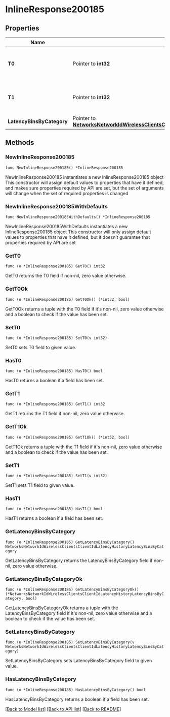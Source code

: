 # InlineResponse200185

## Properties

Name | Type | Description | Notes
------------ | ------------- | ------------- | -------------
**T0** | Pointer to **int32** | The latency history bucket start time in seconds | [optional] 
**T1** | Pointer to **int32** | The latency history bucket end time in seconds | [optional] 
**LatencyBinsByCategory** | Pointer to [**NetworksNetworkIdWirelessClientsClientIdLatencyHistoryLatencyBinsByCategory**](NetworksNetworkIdWirelessClientsClientIdLatencyHistoryLatencyBinsByCategory.md) |  | [optional] 

## Methods

### NewInlineResponse200185

`func NewInlineResponse200185() *InlineResponse200185`

NewInlineResponse200185 instantiates a new InlineResponse200185 object
This constructor will assign default values to properties that have it defined,
and makes sure properties required by API are set, but the set of arguments
will change when the set of required properties is changed

### NewInlineResponse200185WithDefaults

`func NewInlineResponse200185WithDefaults() *InlineResponse200185`

NewInlineResponse200185WithDefaults instantiates a new InlineResponse200185 object
This constructor will only assign default values to properties that have it defined,
but it doesn't guarantee that properties required by API are set

### GetT0

`func (o *InlineResponse200185) GetT0() int32`

GetT0 returns the T0 field if non-nil, zero value otherwise.

### GetT0Ok

`func (o *InlineResponse200185) GetT0Ok() (*int32, bool)`

GetT0Ok returns a tuple with the T0 field if it's non-nil, zero value otherwise
and a boolean to check if the value has been set.

### SetT0

`func (o *InlineResponse200185) SetT0(v int32)`

SetT0 sets T0 field to given value.

### HasT0

`func (o *InlineResponse200185) HasT0() bool`

HasT0 returns a boolean if a field has been set.

### GetT1

`func (o *InlineResponse200185) GetT1() int32`

GetT1 returns the T1 field if non-nil, zero value otherwise.

### GetT1Ok

`func (o *InlineResponse200185) GetT1Ok() (*int32, bool)`

GetT1Ok returns a tuple with the T1 field if it's non-nil, zero value otherwise
and a boolean to check if the value has been set.

### SetT1

`func (o *InlineResponse200185) SetT1(v int32)`

SetT1 sets T1 field to given value.

### HasT1

`func (o *InlineResponse200185) HasT1() bool`

HasT1 returns a boolean if a field has been set.

### GetLatencyBinsByCategory

`func (o *InlineResponse200185) GetLatencyBinsByCategory() NetworksNetworkIdWirelessClientsClientIdLatencyHistoryLatencyBinsByCategory`

GetLatencyBinsByCategory returns the LatencyBinsByCategory field if non-nil, zero value otherwise.

### GetLatencyBinsByCategoryOk

`func (o *InlineResponse200185) GetLatencyBinsByCategoryOk() (*NetworksNetworkIdWirelessClientsClientIdLatencyHistoryLatencyBinsByCategory, bool)`

GetLatencyBinsByCategoryOk returns a tuple with the LatencyBinsByCategory field if it's non-nil, zero value otherwise
and a boolean to check if the value has been set.

### SetLatencyBinsByCategory

`func (o *InlineResponse200185) SetLatencyBinsByCategory(v NetworksNetworkIdWirelessClientsClientIdLatencyHistoryLatencyBinsByCategory)`

SetLatencyBinsByCategory sets LatencyBinsByCategory field to given value.

### HasLatencyBinsByCategory

`func (o *InlineResponse200185) HasLatencyBinsByCategory() bool`

HasLatencyBinsByCategory returns a boolean if a field has been set.


[[Back to Model list]](../README.md#documentation-for-models) [[Back to API list]](../README.md#documentation-for-api-endpoints) [[Back to README]](../README.md)


